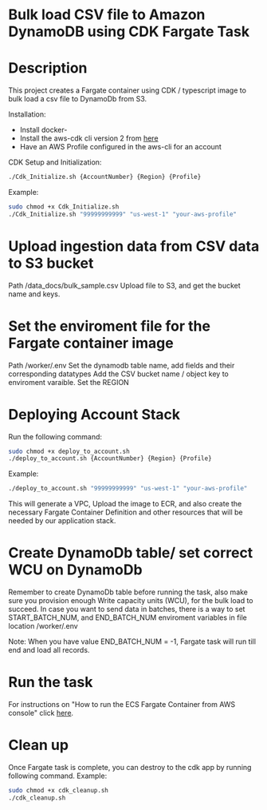 
# Bulk load CSV file to Amazon DynamoDB using CDK Fargate Task

# Description

This project creates a Fargate container using CDK / typescript image to bulk load a csv file to DynamoDb from S3.

Installation:

- Install docker-
- Install the aws-cdk cli version 2 from [here](https://docs.aws.amazon.com/cdk/latest/guide/cli.html ) 
- Have an AWS Profile configured in the aws-cli for an account

CDK Setup and Initialization:

```sh
./Cdk_Initialize.sh {AccountNumber} {Region} {Profile}
```

Example:

```sh
sudo chmod +x Cdk_Initialize.sh 
./Cdk_Initialize.sh "99999999999" "us-west-1" "your-aws-profile"
```

# Upload ingestion data from CSV data to S3 bucket

Path /data_docs/bulk_sample.csv
Upload file to S3, and get the bucket name and keys.

# Set the enviroment file for the Fargate container image

Path /worker/.env
Set the dynamodb table name, add fields and their corresponding datatypes
Add the CSV bucket name / object key to enviroment varaible.
Set the REGION

# Deploying Account Stack

Run the following command:

```sh
sudo chmod +x deploy_to_account.sh
./deploy_to_account.sh {AccountNumber} {Region} {Profile}
```

Example:

```sh
./deploy_to_account.sh "99999999999" "us-west-1" "your-aws-profile"
```

This will generate a VPC, Upload the image to ECR, and also create the necessary Fargate Container Definition and other resources that will be needed by our application stack.

# Create DynamoDb table/ set correct WCU on DynamoDb

Remember to create DynamoDb table before running the task, also make sure you provision enough Write capacity units (WCU), for the bulk load to succeed.
In case you want to send data in batches, there is a way to set START_BATCH_NUM, and END_BATCH_NUM enviroment variables in file location
/worker/.env

Note: When you have value END_BATCH_NUM = -1, Fargate task will run till end and load all records.

# Run the task

For instructions on "How to run the ECS Fargate Container from AWS console" click [here](/data_docs/Bulk_load_CSV_file_to_DynamoDb_using_CDK_Fargate_Task.md).

# Clean up

Once Fargate task is complete, you can destroy to the cdk app by running following command.
Example:

```sh
sudo chmod +x cdk_cleanup.sh
./cdk_cleanup.sh
```
